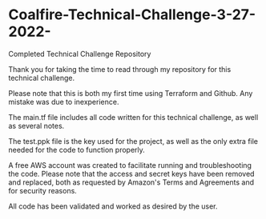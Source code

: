 # Coalfire-Technical-Challenge-3-27-2022-
Completed Technical Challenge Repository

Thank you for taking the time to read through my repository for this technical challenge.

Please note that this is both my first time using Terraform and Github.  Any mistake was due to inexperience.

The main.tf file includes all code written for this technical challenge, as well as several notes.

The test.ppk file is the key used for the project, as well as the only extra file needed for the code to function properly.

A free AWS account was created to facilitate running and troubleshooting the code.  Please note that the access and secret keys have 
been removed and replaced, both as requested by Amazon's Terms and Agreements and for security reasons.

All code has been validated and worked as desired by the user.
